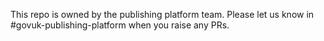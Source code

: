 This repo is owned by the publishing platform team. Please let us know in #govuk-publishing-platform when you raise any PRs.


